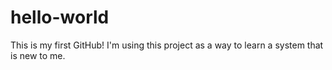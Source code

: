 # hello-world
This is my first GitHub! I'm using this project as a way to learn a system that is new to me.
